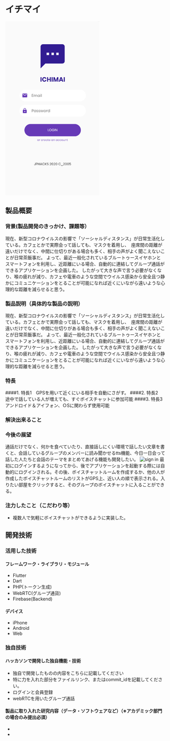 # イチマイ

[![IMAGE ALT TEXT HERE](https://github.com/jphacks/C_2005/blob/master/Ichimai/ichimai.PNG?raw=true)](https://www.youtube.com/watch?v=G5rULR53uMk)

## 製品概要
### 背景(製品開発のきっかけ、課題等）
現在、新型コロナウイルスの影響で「ソーシャルディスタンス」が日常生活化している。カフェとかで実際会って話しても、マスクを着用し、　座席間の距離が遠いだけでなく、中間に仕切りがある場合も多く、相手の声がよく聞こえないことが日常茶飯事だ。
よって、最近一般化されているブルートゥースイヤホンとスマートフォンを利用し、近距離にいる場合、自動的に連結してグループ通話ができるアプリケーションを企画した。
したがって大きな声で言う必要がなくなり、喉の疲れが減り、カフェや電車のような空間でウイルス感染から安全且つ静かにコミュニケーションをとることが可能になれば近くにいながら遠いような心理的な距離を減らせると思う。

### 製品説明（具体的な製品の説明）
現在、新型コロナウイルスの影響で「ソーシャルディスタンス」が日常生活化している。カフェとかで実際会って話しても、マスクを着用し、　座席間の距離が遠いだけでなく、中間に仕切りがある場合も多く、相手の声がよく聞こえないことが日常茶飯事だ。
よって、最近一般化されているブルートゥースイヤホンとスマートフォンを利用し、近距離にいる場合、自動的に連結してグループ通話ができるアプリケーションを企画した。
したがって大きな声で言う必要がなくなり、喉の疲れが減り、カフェや電車のような空間でウイルス感染から安全且つ静かにコミュニケーションをとることが可能になれば近くにいながら遠いような心理的な距離を減らせると思う。

### 特長
####1. 特長1　GPSを用いて近くにいる相手を自動にさがす。
####2. 特長2　途中で話している人が増えても、すぐボイスチャットに参加可能
####3. 特長3　アンドロイド＆アイフォン、ＯSに関わらず使用可能

### 解決出来ること
### 今後の展望
通話だけでなく、何かを食べていたり、直接話しにくい環境で話したい文章を書くと、会話しているグループのメンバーに読み聞かせるtts機能、今日一日会って話した人たちと会話のテーマをまとめてあげる機能も開発したい。
![sign in](https://user-images.githubusercontent.com/50264906/98431080-b626bb00-20f5-11eb-8d5e-29e20cb96219.PNG)
最初にログインするようになってから、後でアプリケーションを起動する際には自動的にログインされる。その後、ボイスチャットルームを作成するか、他の人が作成したボイスチャットルームのリストがGPS上、近い人の順で表示される。入りたい部屋をクリックすると、そのグループのボイスチャットに入ることができる。
### 注力したこと（こだわり等）
* 複数人で気軽にボイスチャットができるように実装した。

## 開発技術
### 活用した技術

#### フレームワーク・ライブラリ・モジュール
* Flutter
* Dart
* PHP(トークン生成)
* WebRTC(グループ通貨)
* Firebase(Backend)

#### デバイス
* iPhone
* Android
* Web

### 独自技術
#### ハッカソンで開発した独自機能・技術
* 独自で開発したものの内容をこちらに記載してください
* 特に力を入れた部分をファイルリンク、またはcommit_idを記載してください。
* ログインと会員登録
* webRTCを用いたグループ通話

#### 製品に取り入れた研究内容（データ・ソフトウェアなど）（※アカデミック部門の場合のみ提出必須）
* 
* 
